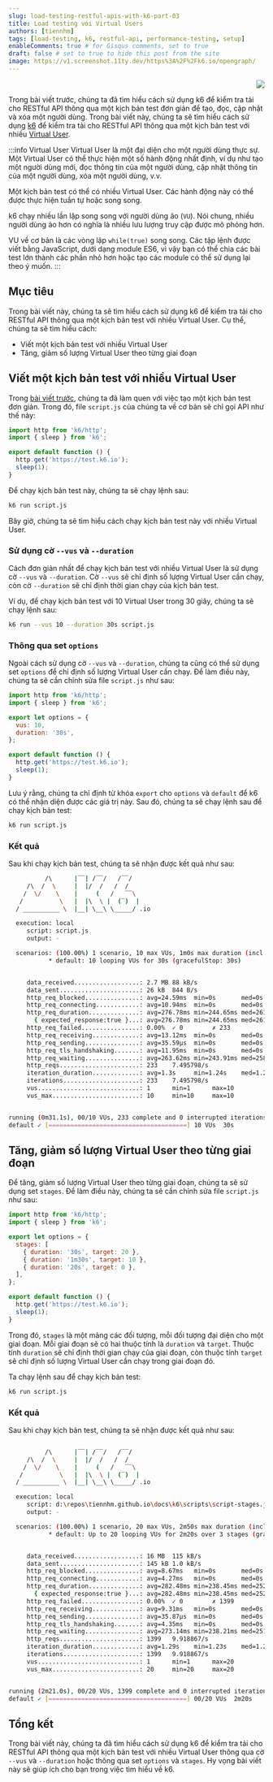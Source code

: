 ```yaml
---
slug: load-testing-restful-apis-with-k6-part-03
title: Load testing với Virtual Users
authors: [tiennhm]
tags: [load-testing, k6, restful-api, performance-testing, setup]
enableComments: true # for Gisqus comments, set to true
draft: false # set to true to hide this post from the site
image: https://v1.screenshot.11ty.dev/https%3A%2F%2Fk6.io/opengraph/
---
```


<p align="right">
    <img src="https://api.visitorbadge.io/api/visitors?path=https%3A%2F%2Ftiennhm.github.io%2Fblog%2Fload-testing-restful-apis-with-k6-part-03&label=⚪Views&labelColor=%2337d67a&countColor=%23555555&style=flat&labelStyle=upper" loading='lazy' decoding='async'/>
</p>

Trong bài viết trước, chúng ta đã tìm hiểu cách sử dụng k6 để kiểm tra tải cho RESTful API thông qua một kịch bản test đơn giản để tạo, đọc, cập nhật và xóa một người dùng. Trong bài viết này, chúng ta sẽ tìm hiểu cách sử dụng [k6](https://k6.io) để kiểm tra tải cho RESTful API thông qua một kịch bản test với nhiều [Virtual User](https://k6.io/docs/misc/glossary/#virtual-user).

<!--truncate-->

:::info Virtual User
Virtual User là một đại diện cho một người dùng thực sự. Một Virtual User có thể thực hiện một số hành động nhất định, ví dụ như tạo một người dùng mới, đọc thông tin của một người dùng, cập nhật thông tin của một người dùng, xóa một người dùng, v.v.

Một kịch bản test có thể có nhiều Virtual User. Các hành động này có thể được thực hiện tuần tự hoặc song song.

k6 chạy nhiều lần lặp song song với người dùng ảo (`VU`). Nói chung, nhiều người dùng ảo hơn có nghĩa là nhiều lưu lượng truy cập được mô phỏng hơn.

VU về cơ bản là các vòng lặp `while(true)` song song. Các tập lệnh được viết bằng JavaScript, dưới dạng module ES6, vì vậy bạn có thể chia các bài test lớn thành các phần nhỏ hơn hoặc tạo các module có thể sử dụng lại theo ý muốn.
:::

## Mục tiêu

Trong bài viết này, chúng ta sẽ tìm hiểu cách sử dụng k6 để kiểm tra tải cho RESTful API thông qua một kịch bản test với nhiều Virtual User. Cụ thể, chúng ta sẽ tìm hiểu cách:

- Viết một kịch bản test với nhiều Virtual User
- Tăng, giảm số lượng Virtual User theo từng giai đoạn

## Viết một kịch bản test với nhiều Virtual User

Trong [bài viết trước](./part-02.md), chúng ta đã làm quen với việc tạo một kịch bản test đơn giản. Trong đó, file `script.js` của chúng ta về cơ bản sẽ chỉ gọi API như thế này:

```js
import http from 'k6/http';
import { sleep } from 'k6';

export default function () {
  http.get('https://test.k6.io');
  sleep(1);
}
```

Để chạy kịch bản test này, chúng ta sẽ chạy lệnh sau:

```sh
k6 run script.js
```

Bây giờ, chúng ta sẽ tìm hiểu cách chạy kịch bản test này với nhiều Virtual User.

### Sử dụng cờ `--vus` và `--duration`

Cách đơn giản nhất để chạy kịch bản test với nhiều Virtual User là sử dụng cờ `--vus` và `--duration`. Cờ `--vus` sẽ chỉ định số lượng Virtual User cần chạy, còn cờ `--duration` sẽ chỉ định thời gian chạy của kịch bản test.

Ví dụ, để chạy kịch bản test với 10 Virtual User trong 30 giây, chúng ta sẽ chạy lệnh sau:

```sh
k6 run --vus 10 --duration 30s script.js
```

### Thông qua set `options`

Ngoài cách sử dụng cờ `--vus` và `--duration`, chúng ta cũng có thể sử dụng set `options` để chỉ định số lượng Virtual User cần chạy. Để làm điều này, chúng ta sẽ cần chỉnh sửa file `script.js` như sau:

```js
import http from 'k6/http';
import { sleep } from 'k6';

export let options = {
  vus: 10,
  duration: '30s',
};

export default function () {
  http.get('https://test.k6.io');
  sleep(1);
}
```

Lưu ý rằng, chúng ta chỉ định từ khóa `export` cho `options` và `default` để k6 có thể nhận diện được các giá trị này. Sau đó, chúng ta sẽ chạy lệnh sau để chạy kịch bản test:

```sh
k6 run script.js
```

### Kết quả

Sau khi chạy kịch bản test, chúng ta sẽ nhận được kết quả như sau:

```bash
          /\      |‾‾| /‾‾/   /‾‾/
     /\  /  \     |  |/  /   /  /
    /  \/    \    |     (   /   ‾‾\
   /          \   |  |\  \ |  (‾)  |
  / __________ \  |__| \__\ \_____/ .io

  execution: local
     script: script.js
     output: -

  scenarios: (100.00%) 1 scenario, 10 max VUs, 1m0s max duration (incl. graceful stop):
           * default: 10 looping VUs for 30s (gracefulStop: 30s)


     data_received..................: 2.7 MB 88 kB/s
     data_sent......................: 26 kB  844 B/s
     http_req_blocked...............: avg=24.59ms  min=0s       med=0s       max=575.19ms p(90)=0s       p(95)=135.71µs       
     http_req_connecting............: avg=10.94ms  min=0s       med=0s       max=260.2ms  p(90)=0s       p(95)=0s
     http_req_duration..............: avg=276.78ms min=244.65ms med=261.01ms max=574.14ms p(90)=279.08ms p(95)=506.76ms       
       { expected_response:true }...: avg=276.78ms min=244.65ms med=261.01ms max=574.14ms p(90)=279.08ms p(95)=506.76ms       
     http_req_failed................: 0.00%  ✓ 0        ✗ 233
     http_req_receiving.............: avg=13.12ms  min=0s       med=0s       max=261.03ms p(90)=977.48µs p(95)=98.09ms        
     http_req_sending...............: avg=35.59µs  min=0s       med=0s       max=1.41ms   p(90)=0s       p(95)=0s
     http_req_tls_handshaking.......: avg=11.95ms  min=0s       med=0s       max=284.05ms p(90)=0s       p(95)=0s
     http_req_waiting...............: avg=263.62ms min=243.91ms med=258.58ms max=573.54ms p(90)=267.65ms p(95)=277.49ms       
     http_reqs......................: 233    7.495798/s
     iteration_duration.............: avg=1.3s     min=1.24s    med=1.26s    max=1.87s    p(90)=1.5s     p(95)=1.53s
     iterations.....................: 233    7.495798/s
     vus............................: 1      min=1      max=10
     vus_max........................: 10     min=10     max=10


running (0m31.1s), 00/10 VUs, 233 complete and 0 interrupted iterations
default ✓ [======================================] 10 VUs  30s
```

## Tăng, giảm số lượng Virtual User theo từng giai đoạn

Để tăng, giảm số lượng Virtual User theo từng giai đoạn, chúng ta sẽ sử dụng set `stages`. Để làm điều này, chúng ta sẽ cần chỉnh sửa file `script.js` như sau:

```js
import http from 'k6/http';
import { sleep } from 'k6';

export let options = {
  stages: [
    { duration: '30s', target: 20 },
    { duration: '1m30s', target: 10 },
    { duration: '20s', target: 0 },
  ],
};

export default function () {
  http.get('https://test.k6.io');
  sleep(1);
}
```

Trong đó, `stages` là một mảng các đối tượng, mỗi đối tượng đại diện cho một giai đoạn. Mỗi giai đoạn sẽ có hai thuộc tính là `duration` và `target`. Thuộc tính `duration` sẽ chỉ định thời gian chạy của giai đoạn, còn thuộc tính `target` sẽ chỉ định số lượng Virtual User cần chạy trong giai đoạn đó.

Ta chạy lệnh sau để chạy kịch bản test:

```sh
k6 run script.js
```

### Kết quả

Sau khi chạy kịch bản test, chúng ta sẽ nhận được kết quả như sau:

```bash

          /\      |‾‾| /‾‾/   /‾‾/
     /\  /  \     |  |/  /   /  /
    /  \/    \    |     (   /   ‾‾\
   /          \   |  |\  \ |  (‾)  |
  / __________ \  |__| \__\ \_____/ .io

  execution: local
     script: d:\repos\tiennhm.github.io\docs\k6\scripts\script-stages.js
     output: -

  scenarios: (100.00%) 1 scenario, 20 max VUs, 2m50s max duration (incl. graceful stop):
           * default: Up to 20 looping VUs for 2m20s over 3 stages (gracefulRampDown: 30s, gracefulStop: 30s)


     data_received..................: 16 MB  115 kB/s
     data_sent......................: 145 kB 1.0 kB/s
     http_req_blocked...............: avg=8.67ms   min=0s       med=0s       max=558.01ms p(90)=0s       p(95)=0s
     http_req_connecting............: avg=4.27ms   min=0s       med=0s       max=268.3ms  p(90)=0s       p(95)=0s
     http_req_duration..............: avg=282.48ms min=238.45ms med=252.07ms max=2.42s    p(90)=263.6ms  p(95)=493.22ms       
       { expected_response:true }...: avg=282.48ms min=238.45ms med=252.07ms max=2.42s    p(90)=263.6ms  p(95)=493.22ms       
     http_req_failed................: 0.00%  ✓ 0        ✗ 1399
     http_req_receiving.............: avg=9.31ms   min=0s       med=0s       max=1.5s     p(90)=1ms      p(95)=1.17ms
     http_req_sending...............: avg=35.87µs  min=0s       med=0s       max=34.26ms  p(90)=0s       p(95)=0s
     http_req_tls_handshaking.......: avg=4.35ms   min=0s       med=0s       max=280.96ms p(90)=0s       p(95)=0s
     http_req_waiting...............: avg=273.14ms min=238.21ms med=251.42ms max=2.42s    p(90)=260.29ms p(95)=268.94ms       
     http_reqs......................: 1399   9.918867/s
     iteration_duration.............: avg=1.29s    min=1.23s    med=1.26s    max=3.43s    p(90)=1.3s     p(95)=1.5s
     iterations.....................: 1399   9.918867/s
     vus............................: 1      min=1      max=20
     vus_max........................: 20     min=20     max=20


running (2m21.0s), 00/20 VUs, 1399 complete and 0 interrupted iterations
default ✓ [======================================] 00/20 VUs  2m20s
```

## Tổng kết

Trong bài viết này, chúng ta đã tìm hiểu cách sử dụng k6 để kiểm tra tải cho RESTful API thông qua một kịch bản test với nhiều Virtual User thông qua cờ `--vus` và `--duration` hoặc thông qua set `options` và `stages`. Hy vọng bài viết này sẽ giúp ích cho bạn trong việc tìm hiểu về k6.